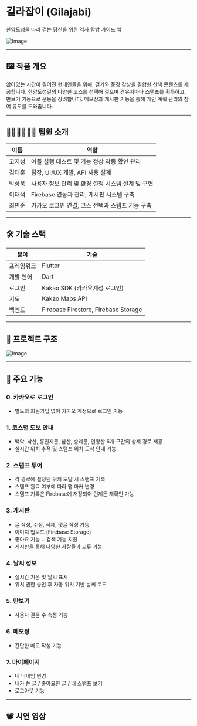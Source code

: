 # 길라잡이 (Gilajabi)

한양도성을 따라 걷는 당신을 위한 역사 탐방 가이드 앱

![Image](https://github.com/user-attachments/assets/f2b9db9e-1a74-4085-a1de-f0acd2ed9d24)

---

## 🖼️ 작품 개요

앉아있는 시간이 길어진 현대인들을 위해, 걷기와 풍경 감상을 결합한 산책 콘텐츠를 제공합니다.
한양도성길의 다양한 코스를 선택해 걸으며 경유지마다 스탬프를 획득하고, 만보기 기능으로 운동을 장려합니다.
메모장과 게시판 기능을 통해 개인 계획 관리와 참여 유도를 도와줍니다.

---

## 🧑🏼‍🧒🏻‍🧒🏼 팀원 소개

| 이름 | 역할 |
|------|------|
| 고지성 | 어플 실행 테스트 및 기능 정상 작동 확인 관리 |
| 김태훈 | 팀장, UI/UX 개발, API 사용 설계 |
| 박상욱 | 사용자 정보 관리 및 환경 설정 시스템 설계 및 구현 |
| 이태석 | Firebase 연동과 관리, 게시판 시스템 구축 |
| 최민준 | 카카오 로그인 연결, 코스 선택과 스탬프 기능 구축 |

---

## 🛠 기술 스택

| 분야 | 기술 |
|------|------|
| 프레임워크 | Flutter |
| 개발 언어 | Dart |
| 로그인 | Kakao SDK (카카오계정 로그인) |
| 지도 | Kakao Maps API |
| 백엔드 | Firebase Firestore, Firebase Storage |

---

## 📂 프로젝트 구조

![Image](https://github.com/user-attachments/assets/1f932dc7-3e86-4226-9f28-eb58bb08d956)

---

## 📱 주요 기능

### 0. 카카오로 로그인
- 별도의 회원가입 없이 카카오 계정으로 로그인 가능

### 1. 코스별 도보 안내
- 백악, 낙산, 흥인지문, 남산, 숭례문, 인왕산 6개 구간의 상세 경로 제공
- 실시간 위치 추적 및 스탬프 위치 도착 안내 기능

### 2. 스탬프 투어
- 각 경로에 설정된 위치 도달 시 스탬프 기록
- 스탬프 완료 여부에 따라 맵 마커 변경
- 스탬프 기록은 Firebase에 저장되어 언제든 재확인 가능

### 3. 게시판
- 글 작성, 수정, 삭제, 댓글 작성 가능
- 이미지 업로드 (Firebase Storage)
- 좋아요 기능 + 검색 기능 지원
- 게시판을 통해 다양한 사람들과 교류 가능

### 4. 날씨 정보
- 실시간 기온 및 날씨 표시
- 위치 권한 승인 후 자동 위치 기반 날씨 로드

### 5. 만보기
- 사용자 걸음 수 측정 기능

### 6. 메모장
- 간단한 메모 작성 기능

### 7. 마이페이지
- 내 닉네임 변경
- 내가 쓴 글 / 좋아요한 글 / 내 스탬프 보기
- 로그아웃 기능

---

## 📽️ 시연 영상

